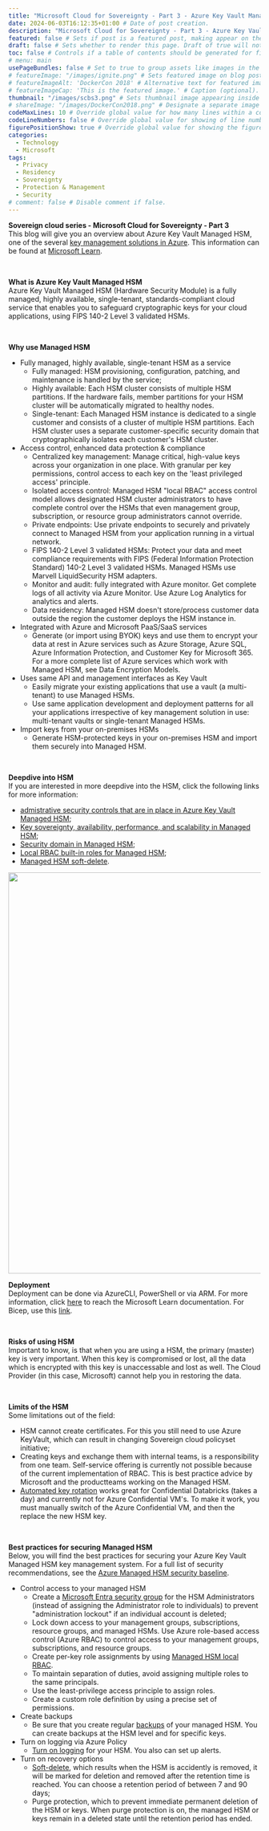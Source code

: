 ```yaml
---
title: "Microsoft Cloud for Sovereignty - Part 3 - Azure Key Vault Managed HSM " # Title of the blog post.
date: 2024-06-03T16:12:35+01:00 # Date of post creation.
description: "Microsoft Cloud for Sovereignty - Part 3 - Azure Key Vault Managed HSM" # Description used for search engine.
featured: false # Sets if post is a featured post, making appear on the home page side bar.
draft: false # Sets whether to render this page. Draft of true will not be rendered.
toc: false # Controls if a table of contents should be generated for first-level links automatically.
# menu: main
usePageBundles: false # Set to true to group assets like images in the same folder as this post.
# featureImage: "/images/ignite.png" # Sets featured image on blog post.
# featureImageAlt: 'DockerCon 2018' # Alternative text for featured image.
# featureImageCap: 'This is the featured image.' # Caption (optional).
thumbnail: "/images/scbs3.png" # Sets thumbnail image appearing inside card on homepage.
# shareImage: "/images/DockerCon2018.png" # Designate a separate image for social media sharing.
codeMaxLines: 10 # Override global value for how many lines within a code block before auto-collapsing.
codeLineNumbers: false # Override global value for showing of line numbers within code block.
figurePositionShow: true # Override global value for showing the figure label.
categories:
  - Technology
  - Microsoft
tags:
  - Privacy
  - Residency
  - Sovereignty
  - Protection & Management
  - Security 
# comment: false # Disable comment if false.
---
```

<B>Sovereign cloud series - Microsoft Cloud for Sovereignty - Part 3</b> <br>
This blog will give you an overview about Azure Key Vault Managed HSM, one of the several <a href="https://learn.microsoft.com/en-us/azure/security/fundamentals/key-management#whats-next">key management solutions in Azure</a>. This information can be found at <a href="https://learn.microsoft.com/en-us/azure/key-vault/managed-hsm/overview">Microsoft Learn</a>.

<Br>

<B>What is Azure Key Vault Managed HSM</B> <br>
Azure Key Vault Managed HSM (Hardware Security Module) is a fully managed, highly available, single-tenant, standards-compliant cloud service that enables you to safeguard cryptographic keys for your cloud applications, using FIPS 140-2 Level 3 validated HSMs.

<br>

<B>Why use Managed HSM</B> <br>
  - Fully managed, highly available, single-tenant HSM as a service <br>
      - Fully managed: HSM provisioning, configuration, patching, and maintenance is handled by the service;  <br>
      - Highly available: Each HSM cluster consists of multiple HSM partitions. If the hardware fails, member partitions for your HSM cluster will be automatically migrated to healthy nodes. <br>
      - Single-tenant: Each Managed HSM instance is dedicated to a single customer and consists of a cluster of multiple HSM partitions. Each HSM cluster uses a separate customer-specific security domain that cryptographically isolates each customer's HSM cluster. <br>
  - Access control, enhanced data protection & compliance <br>
      - Centralized key management: Manage critical, high-value keys across your organization in one place. With granular per key permissions, control access to each key on the 'least privileged access' principle. <br>
      - Isolated access control: Managed HSM "local RBAC" access control model allows designated HSM cluster administrators to have complete control over the HSMs that even management group, subscription, or resource group administrators cannot override. <br>
      - Private endpoints: Use private endpoints to securely and privately connect to Managed HSM from your application running in a virtual network. <br>
      - FIPS 140-2 Level 3 validated HSMs: Protect your data and meet compliance requirements with FIPS (Federal Information Protection Standard) 140-2 Level 3 validated HSMs. Managed HSMs use Marvell LiquidSecurity HSM adapters. <br>
      - Monitor and audit: fully integrated with Azure monitor. Get complete logs of all activity via Azure Monitor. Use Azure Log    Analytics for analytics and alerts. <br>
      - Data residency: Managed HSM doesn't store/process customer data outside the region the customer deploys the HSM instance in.
  - Integrated with Azure and Microsoft PaaS/SaaS services <br>
      - Generate (or import using BYOK) keys and use them to encrypt your data at rest in Azure services such as Azure Storage, Azure SQL, Azure Information Protection, and Customer Key for Microsoft 365. For a more complete list of Azure services which work with     Managed HSM, see Data Encryption Models. <br>
  - Uses same API and management interfaces as Key Vault <br>
      - Easily migrate your existing applications that use a vault (a multi-tenant) to use Managed HSMs. <br>
      - Use same application development and deployment patterns for all your applications irrespective of key management solution in use: multi-tenant vaults or single-tenant Managed HSMs. <br>
  - Import keys from your on-premises HSMs <br>
      - Generate HSM-protected keys in your on-premises HSM and import them securely into Managed HSM. <br>

<br>

<B>Deepdive into HSM</B> <br>
If you are interested in more deepdive into the HSM, click the following links for more information:
  - <a href="https://learn.microsoft.com/en-us/azure/key-vault/managed-hsm/mhsm-control-data#administrative-security-controls">admistrative security controls that are in place in Azure Key Vault Managed HSM</a>; <br>
  - <a href="https://learn.microsoft.com/en-us/azure/key-vault/managed-hsm/managed-hsm-technical-details">Key sovereignty, availability, performance, and scalability in Managed HSM</a>; <br>
  - <a href="https://learn.microsoft.com/en-us/azure/key-vault/managed-hsm/security-domain">Security domain in Managed HSM</a>; <br>
  - <a href="https://learn.microsoft.com/en-us/azure/key-vault/managed-hsm/built-in-roles">Local RBAC built-in roles for Managed HSM</a>; <br>
  - <a href="https://learn.microsoft.com/en-us/azure/key-vault/managed-hsm/soft-delete-overview">Managed HSM soft-delete</a>. <br>

<img src="/images/mcfs9.png" width="600" height="800">

<br>

<B>Deployment</B> <br>
Deployment can be done via AzureCLI, PowerShell or via ARM. For more information, click <a href="https://learn.microsoft.com/en-us/azure/key-vault/managed-hsm/quick-create-template">here</a> to reach the Microsoft Learn documentation.
For Bicep, use this <a href="https://learn.microsoft.com/en-us/azure/templates/microsoft.keyvault/managedhsms?pivots=deployment-language-bicep">link</a>.

<br>

<B>Risks of using HSM</B> <br>
Important to know, is that when you are using a HSM, the primary (master) key is very important. When this key is compromised or lost, all the data which is encrypted with this key is unaccessable and lost as well. The Cloud Provider (in this case, Microsoft) cannot help you in restoring the data.

<br>

<B>Limits of the HSM</B> <br>
Some limitations out of the field: <Br>
  - HSM cannot create certificates. For this you still need to use Azure KeyVault, which can result in changing Sovereign cloud policyset initiative; <br>
  - Creating keys and exchange them with internal teams, is a responsibility from one team. Self-service offering is currently not possible because of the current implementation of RBAC. This is best practice advice by Microsoft and the productteams working on the Managed HSM.
  - <a href="https://learn.microsoft.com/en-us/azure/key-vault/managed-hsm/key-rotation">Automated key rotation</a> works great for Confidential Databricks (takes a day) and currently not for Azure Confidential VM's. To make it work, you must manually switch of the Azure Confidential VM, and then the replace the new HSM key. 

<br>

<B>Best practices for securing Managed HSM</B> <br>
Below, you will find the best practices for securing your Azure Key Vault Managed HSM key management system. For a full list of security recommendations, see the <a href="https://learn.microsoft.com/en-us/security/benchmark/azure/baselines/key-vault-managed-hsm-security-baseline">Azure Managed HSM security baseline</a>.
  - Control access to your managed HSM
      - Create a <a href="https://learn.microsoft.com/en-us/entra/fundamentals/concept-learn-about-groups">Microsoft Entra security group</a> for the HSM Administrators (instead of assigning the Administrator role to individuals) to prevent "administration lockout" if an individual account is deleted;
      - Lock down access to your management groups, subscriptions, resource groups, and managed HSMs. Use Azure role-based access control (Azure RBAC) to control access to your management groups, subscriptions, and resource groups.
      - Create per-key role assignments by using <a href="https://learn.microsoft.com/en-us/azure/key-vault/managed-hsm/access-control#data-plane-and-managed-hsm-local-rbac">Managed HSM local RBAC</a>.
      - To maintain separation of duties, avoid assigning multiple roles to the same principals.
      - Use the least-privilege access principle to assign roles.
      - Create a custom role definition by using a precise set of permissions.
  - Create backups
      - Be sure that you create regular <a href="https://learn.microsoft.com/en-us/azure/key-vault/managed-hsm/backup-restore">backups</a> of your managed HSM. You can create backups at the HSM level and for specific keys.
  - Turn on logging via Azure Policy
      - <a href="https://learn.microsoft.com/en-us/azure/key-vault/managed-hsm/logging">Turn on logging</a> for your HSM. You also can set up alerts.
  - Turn on recovery options
      - <a href="https://learn.microsoft.com/en-us/azure/key-vault/managed-hsm/soft-delete-overview">Soft-delete</a>, which results when the HSM is accidently is removed, it will be marked for deletion and removed after the retention time is reached. You can choose a retention period of between 7 and 90 days;
      - Purge protection, which to prevent immediate permanent deletion of the HSM or keys. When purge protection is on, the managed HSM or keys remain in a deleted state until the retention period has ended.
